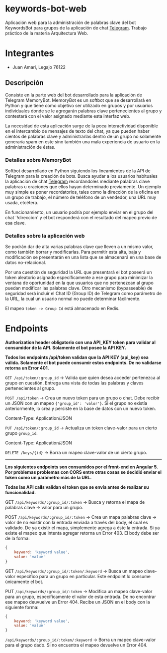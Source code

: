 # keywords-bot-web
Aplicación web para la administración de palabras clave del bot KeywordsBot para grupos de la aplicación de chat [Telegram](http://telegram.org). Trabajo práctico de la materia Arquitectura Web.

# Integrantes
- Juan Amari, Legajo 76122

## Descripción
Consiste en la parte web del bot desarrollado para la aplicación de Telegram MemoryBot. MemoryBot es un softbot que se desarrollará en Python y que tiene como objetivo ser utilizado en grupos y por usuarios individuales donde se le agregarán palabras clave pertenecientes al grupo y contestará con el valor asignado mediante esta interfaz web.

La necesidad de esta aplicación surge de la poca interactividad disponible en el intercambio de mensajes de texto del chat, ya que pueden haber cientos de palabras clave y administrarlas dentro de un grupo no solamente generaría spam en este sino también una mala experiencia de usuario en la administración de éstas.

### Detalles sobre MemoryBot
Softbot desarrollado en Python siguiendo los lineamientos de la API de Telegram para la creación de bots. Busca ayudar a los usuarios habituales la aplicación de chat [Telegram](http://telegram.org) recordandoles mediante palabras clave palabras u oraciones que ellos hayan determinado previamente. Un ejemplo muy simple es poner recordatorios, tales como la dirección de la oficina en un grupo de trabajo, el número de teléfono de un vendedor, una URL muy usada, etcétera.

En funcionamiento, un usuario podría por ejemplo enviar en el grupo del chat ´!direccion´ y el bot responderá con el resultado del mapeo previo de esa clave.

### Detalles sobre la aplicación web
Se podrán dar de alta varias palabras clave que lleven a un mismo valor, como tambièn borrar y modificarlas. Para permitir esta alta, baja y modificación se presentarán en una lista que se almacenará en una base de datos no-relacional.

Por una cuestión de seguridad la URL que presentará el bot poseerá un token aleatorio asignado específicamente a ese grupo para minimizar la ventana de oportunidad en la que usuarios que no pertenezcan al grupo puedan modificar las palabras clave. Otro mecanismo (bypasseable) de seguridad será incluir el Chat ID (Group ID) de Telegram como parámetro de la URL, la cual un usuario normal no puede determinar fácilmente.

El mapeo `token -> Group Id` está almacenado en Redis.

# Endpoints

**Authorization header obligatorio con una API_KEY token para validar al consumidor de la API. Solamente el bot posee la API KEY.**

**Todos los endpoints /api/token validan que la API KEY (api_key) sea válida. Solamente el bot puede consumir estos endpoints. De no validarse retorna un Error 401.**

`GET /api/token/:group_id` ->  Valida que quien desea acceder pertenezca al grupo en cuestión. Entrega una vista de todas las palabras y claves 
pertenecientes al grupo.


`POST /api/token` -> Crea un nuevo token para un grupo o chat. Debe recibir un JSON con un mapeo `{'group_id': 'valor'}`. Si el grupo no existía anteriormente, lo crea y persiste en la base de datos con un nuevo token.

Content-Type: Application/JSON


`PUT /api/token/:group_id` -> Actualiza un token clave-valor para un cierto grupo `group_id`.

Content-Type: Application/JSON


`DELETE /keys/{id}` -> Borra un mapeo clave-valor de un cierto grupo.

------

**Los siguientes endpoints son consumidos por el front-end en Angular 5. Por problemas problemas con CORS entre otras cosas se decidió enviar el token como un parámetro más de la URL.**

**Todas las API calls validan el token que se envía antes de realizar su funcionalidad.**

GET `/api/keywords/:group_id/:token` -> Busca y retorna el mapa de palabras clave -> valor para un grupo.

POST `/api/keywords/:group_id/:token` -> Crea un mapa palabras clave -> valor de no existir con la entrada enviada a través del body, el cual es validado. De ya existir el mapa, simplemente agrega a éste la entrada. Si ya existe el mapeo que intenta agregar retorna un Error 403. El body debe ser de la forma:

```javascript
{
    keyword: 'keyword value',
    value: 'value'
}
```

GET `/api/keywords/:group_id/:token/:keyword` -> Busca un mapeo clave-valor específico para un grupo en particular. Este endpoint lo consume únicamente el bot.

PUT `/api/keywords/:group_id/:token` -> Modifica un mapeo clave-valor para un grupo, específicamente el valor de esta entrada. De no encontrar ese mapeo deuvuelve un Error 404. Recibe un JSON en el body con la siguiente forma:

```javascript
{
    keyword: 'keyword value',
    value: 'value'
}
```

`/api/keywords/:group_id/:token/:keyword` -> Borra un mapeo clave-valor para el grupo dado. Si no encuentra el mapeo devuelve un Error 404.